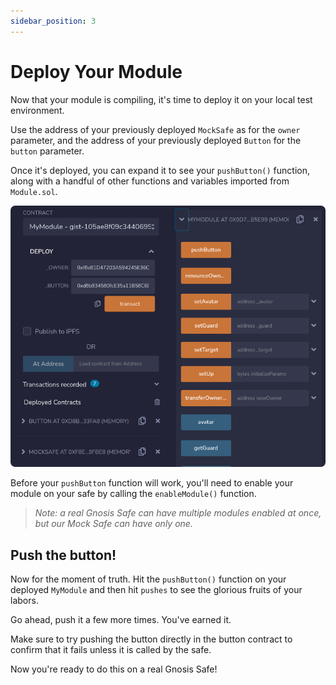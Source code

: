 ```yaml
---
sidebar_position: 3
---
```


# Deploy Your Module

Now that your module is compiling, it's time to deploy it on your local test environment.

Use the address of your previously deployed `MockSafe` as for the `owner` parameter, and the address of your previously deployed `Button` for the `button` parameter.

Once it's deployed, you can expand it to see your `pushButton()` function, along with a handful of other functions and variables imported from `Module.sol`.

![Remix: deploy module](/img/tutorial/build_module_06.png)

Before your `pushButton` function will work, you'll need to enable your module on your safe by calling the `enableModule()` function.

> _Note: a real Gnosis Safe can have multiple modules enabled at once, but our Mock Safe can have only one._

## Push the button!

Now for the moment of truth. Hit the `pushButton()` function on your deployed `MyModule` and then hit `pushes` to see the glorious fruits of your labors.

Go ahead, push it a few more times. You've earned it.

Make sure to try pushing the button directly in the button contract to confirm that it fails unless it is called by the safe.

Now you're ready to do this on a real Gnosis Safe!
